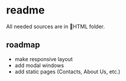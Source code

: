 # readme

All needed sources are in 📁HTML folder.

## roadmap

- make responsive layout
- add modal windows
- add static pages (Contacts, About Us, etc.)
